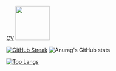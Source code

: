 [CV](https://pikaguty.github.io/) 
<img src="https://user-images.githubusercontent.com/78063271/157510512-b50cd9c5-694b-4019-ac31-67c150a4214e.gif" width=90 heigth=90 />
<!-- <img src="https://user-images.githubusercontent.com/78063271/157512721-76c71f70-c71e-4d80-b055-19376e0d8dc1.gif" width=100 heigth=100/> -->


[![GitHub Streak](https://github-readme-streak-stats.herokuapp.com?user=PikaGuty&theme=github-dark-blue)](https://git.io/streak-stats)
![Anurag's GitHub stats](https://github-readme-stats.vercel.app/api?username=PikaGuty&show_icons=true&theme=github_dark)

[![Top Langs](https://github-readme-stats.vercel.app/api/top-langs/?username=anuraghazra&theme=github_dark)](https://github.com/anuraghazra/github-readme-stats)



<!--<p align="left"> <a href="https://developer.android.com" target="_blank" rel="noreferrer"> <img src="https://raw.githubusercontent.com/devicons/devicon/master/icons/android/android-original-wordmark.svg" alt="android" width="40" height="40"/> </a></p>-->
